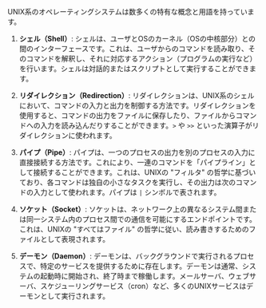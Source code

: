 UNIX系のオペレーティングシステムは数多くの特有な概念と用語を持っています。

1. **シェル（Shell）**: シェルは、ユーザとOSのカーネル（OSの中核部分）との間のインターフェースです。これは、ユーザからのコマンドを読み取り、そのコマンドを解釈し、それに対応するアクション（プログラムの実行など）を行います。シェルは対話的またはスクリプトとして実行することができます。

2. **リダイレクション（Redirection）**: リダイレクションは、UNIX系のシェルにおいて、コマンドの入力と出力を制御する方法です。リダイレクションを使用すると、コマンドの出力をファイルに保存したり、ファイルからコマンドへの入力を読み込んだりすることができます。`>` や `>>` といった演算子がリダイレクションに使われます。

3. **パイプ（Pipe）**: パイプは、一つのプロセスの出力を別のプロセスの入力に直接接続する方法です。これにより、一連のコマンドを「パイプライン」として接続することができます。これは、UNIXの "フィルタ" の哲学に基づいており、各コマンドは独自の小さなタスクを実行し、その出力は次のコマンドの入力として使われます。パイプは `|` シンボルで表されます。

4. **ソケット（Socket）**: ソケットは、ネットワーク上の異なるシステム間または同一システム内のプロセス間での通信を可能にするエンドポイントです。これは、UNIXの "すべてはファイル" の哲学に従い、読み書きするためのファイルとして表現されます。

5. **デーモン（Daemon）**: デーモンは、バックグラウンドで実行されるプロセスで、特定のサービスを提供するために存在します。デーモンは通常、システムの起動時に開始され、終了時まで稼働します。メールサーバ、ウェブサーバ、スケジューリングサービス（cron）など、多くのUNIXサービスはデーモンとして実行されます。
